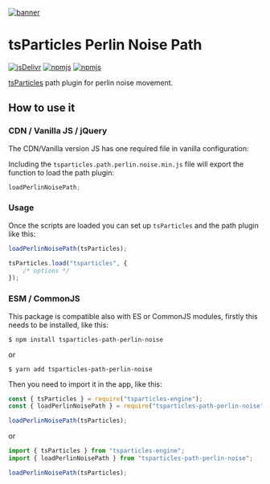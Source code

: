 [![banner](https://particles.js.org/images/banner2.png)](https://particles.js.org)

# tsParticles Perlin Noise Path

[![jsDelivr](https://data.jsdelivr.com/v1/package/npm/tsparticles-path-perlin-noise/badge)](https://www.jsdelivr.com/package/npm/tsparticles-path-perlin-noise)
[![npmjs](https://badge.fury.io/js/tsparticles-path-perlin-noise.svg)](https://www.npmjs.com/package/tsparticles-path-perlin-noise)
[![npmjs](https://img.shields.io/npm/dt/tsparticles-path-perlin-noise)](https://www.npmjs.com/package/tsparticles-path-perlin-noise)

[tsParticles](https://github.com/matteobruni/tsparticles) path plugin for perlin noise movement.

## How to use it

### CDN / Vanilla JS / jQuery

The CDN/Vanilla version JS has one required file in vanilla configuration:

Including the `tsparticles.path.perlin.noise.min.js` file will export the function to load the path plugin:

```javascript
loadPerlinNoisePath;
```

### Usage

Once the scripts are loaded you can set up `tsParticles` and the path plugin like this:

```javascript
loadPerlinNoisePath(tsParticles);

tsParticles.load("tsparticles", {
    /* options */
});
```

### ESM / CommonJS

This package is compatible also with ES or CommonJS modules, firstly this needs to be installed, like this:

```shell
$ npm install tsparticles-path-perlin-noise
```

or

```shell
$ yarn add tsparticles-path-perlin-noise
```

Then you need to import it in the app, like this:

```javascript
const { tsParticles } = require("tsparticles-engine");
const { loadPerlinNoisePath } = require("tsparticles-path-perlin-noise");

loadPerlinNoisePath(tsParticles);
```

or

```javascript
import { tsParticles } from "tsparticles-engine";
import { loadPerlinNoisePath } from "tsparticles-path-perlin-noise";

loadPerlinNoisePath(tsParticles);
```
